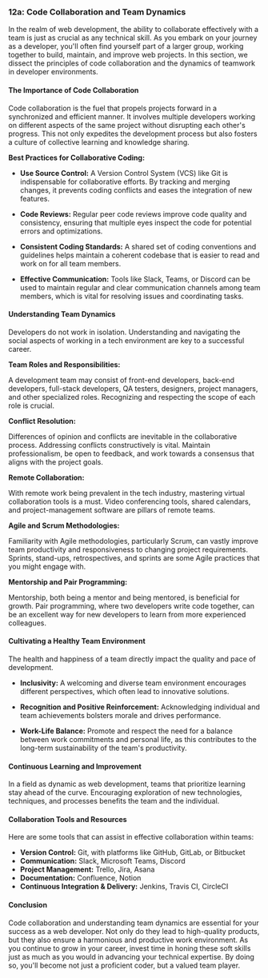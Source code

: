 ### 12a: Code Collaboration and Team Dynamics

In the realm of web development, the ability to collaborate effectively with a team is just as crucial as any technical skill. As you embark on your journey as a developer, you'll often find yourself part of a larger group, working together to build, maintain, and improve web projects. In this section, we dissect the principles of code collaboration and the dynamics of teamwork in developer environments.

#### The Importance of Code Collaboration

Code collaboration is the fuel that propels projects forward in a synchronized and efficient manner. It involves multiple developers working on different aspects of the same project without disrupting each other's progress. This not only expedites the development process but also fosters a culture of collective learning and knowledge sharing.

**Best Practices for Collaborative Coding:**

- **Use Source Control:** A Version Control System (VCS) like Git is indispensable for collaborative efforts. By tracking and merging changes, it prevents coding conflicts and eases the integration of new features.

- **Code Reviews:** Regular peer code reviews improve code quality and consistency, ensuring that multiple eyes inspect the code for potential errors and optimizations.

- **Consistent Coding Standards:** A shared set of coding conventions and guidelines helps maintain a coherent codebase that is easier to read and work on for all team members.

- **Effective Communication:** Tools like Slack, Teams, or Discord can be used to maintain regular and clear communication channels among team members, which is vital for resolving issues and coordinating tasks.

#### Understanding Team Dynamics

Developers do not work in isolation. Understanding and navigating the social aspects of working in a tech environment are key to a successful career.

**Team Roles and Responsibilities:**

A development team may consist of front-end developers, back-end developers, full-stack developers, QA testers, designers, project managers, and other specialized roles. Recognizing and respecting the scope of each role is crucial.

**Conflict Resolution:**

Differences of opinion and conflicts are inevitable in the collaborative process. Addressing conflicts constructively is vital. Maintain professionalism, be open to feedback, and work towards a consensus that aligns with the project goals.

**Remote Collaboration:**

With remote work being prevalent in the tech industry, mastering virtual collaboration tools is a must. Video conferencing tools, shared calendars, and project-management software are pillars of remote teams.

**Agile and Scrum Methodologies:**

Familiarity with Agile methodologies, particularly Scrum, can vastly improve team productivity and responsiveness to changing project requirements. Sprints, stand-ups, retrospectives, and sprints are some Agile practices that you might engage with.

**Mentorship and Pair Programming:**

Mentorship, both being a mentor and being mentored, is beneficial for growth. Pair programming, where two developers write code together, can be an excellent way for new developers to learn from more experienced colleagues.

#### Cultivating a Healthy Team Environment

The health and happiness of a team directly impact the quality and pace of development.

- **Inclusivity:** A welcoming and diverse team environment encourages different perspectives, which often lead to innovative solutions.
  
- **Recognition and Positive Reinforcement:** Acknowledging individual and team achievements bolsters morale and drives performance.

- **Work-Life Balance:** Promote and respect the need for a balance between work commitments and personal life, as this contributes to the long-term sustainability of the team's productivity.

#### Continuous Learning and Improvement

In a field as dynamic as web development, teams that prioritize learning stay ahead of the curve. Encouraging exploration of new technologies, techniques, and processes benefits the team and the individual.

#### Collaboration Tools and Resources

Here are some tools that can assist in effective collaboration within teams:

- **Version Control:** Git, with platforms like GitHub, GitLab, or Bitbucket
- **Communication:** Slack, Microsoft Teams, Discord
- **Project Management:** Trello, Jira, Asana
- **Documentation:** Confluence, Notion
- **Continuous Integration & Delivery:** Jenkins, Travis CI, CircleCI

#### Conclusion

Code collaboration and understanding team dynamics are essential for your success as a web developer. Not only do they lead to high-quality products, but they also ensure a harmonious and productive work environment. As you continue to grow in your career, invest time in honing these soft skills just as much as you would in advancing your technical expertise. By doing so, you'll become not just a proficient coder, but a valued team player.